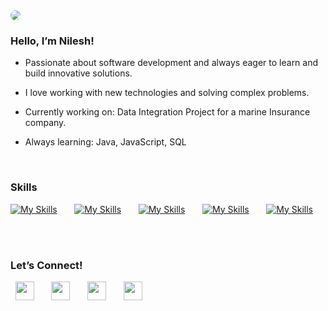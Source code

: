 
<img src="https://i.imgur.com/IUi0tZb.png" style="border-radius: 100%;"/>

###  Hello, I’m Nilesh!

- Passionate about software development and always eager to learn and build innovative solutions.

- I love working with new technologies and solving complex problems.

- Currently working on: Data Integration Project for a marine Insurance company.

- Always learning: Java, JavaScript, SQL

<br/>


###  Skills

[![My Skills](https://skillicons.dev/icons?i=js,ts)](https://skillicons.dev) &nbsp;&nbsp;&nbsp;&nbsp;&nbsp;
 [![My Skills](https://skillicons.dev/icons?i=react,next)](https://skillicons.dev) &nbsp;&nbsp;&nbsp;&nbsp;&nbsp;
  [![My Skills](https://skillicons.dev/icons?i=bootstrap,tailwind)](https://skillicons.dev) &nbsp;&nbsp;&nbsp;&nbsp;&nbsp;
 [![My Skills](https://skillicons.dev/icons?i=mysql,mongodb,express)](https://skillicons.dev) &nbsp;&nbsp;&nbsp;&nbsp;&nbsp;
 [![My Skills](https://skillicons.dev/icons?i=git,kubernetes)](https://skillicons.dev) &nbsp;&nbsp;&nbsp;&nbsp;&nbsp; 
 <!--[![My Skills](https://skillicons.dev/icons?i=matlab)](https://skillicons.dev)-->
<br/>


<!--<a href="http://www.github.com/nileshhazra"><img src="https://github-readme-streak-stats.herokuapp.com/?user=nileshhazra&stroke=111&background=fff&ring=0891b2&fire=0891b2&currStreakNum=111&currStreakLabel=111&sideNums=111&sideLabels=111&dates=111&hide_border=true" /></a>
<a href="https://www.ko-fi.com/nileshhazra"><img src="https://storage.ko-fi.com/cdn/kofi2.png?v=3" width="150"/></a> &nbsp;&nbsp;&nbsp;&nbsp;&nbsp;

# Understanding Reality: Levels of Existence

## **1. Objective Reality: The Fundamental Truths**  
- **Definition**: The reality that exists **independently of perception**. It is the domain of **mathematics, physics, atoms, relativity, and universal laws.**  
- **Key Insight**: We **experience** objective reality through **sensory input** (sight, sound, touch, etc.), but our senses can be **limited and deceived**. Science attempts to uncover **truths** beyond perception.

## **2. Perceptual Reality: The Filtered Experience**  
- **Definition**: Reality as it is **perceived by the human brain**, shaped by **neuroscience and psychology**. This includes theories like the **Simulation Hypothesis** and **Donald Hoffman's Interface Theory**, suggesting our perception is **not reality itself but a survival-oriented model.**  
- **Difference from Objective Reality**:
  - Objective reality is **independent of us** (e.g., gravity exists whether we perceive it or not).  
  - Perceptual reality is **how our brains construct the world** based on limited sensory data.
- **Key Insight**: We do not see reality as it is; we see it **as it is useful for survival.**

## **3. Subjective Reality: The Meaning We Assign**  
- **Definition**: The reality where **individuals create personal associations** based on **history, logic, emotion, and values.**
- **Key Features**:
  - This is where **ideologies, cultural biases, and personal beliefs** shape perception.  
  - Our view of reality **shifts** based on **value judgments**—we filter raw reality through **personal experiences and emotions.**
- **Key Insight**: No two people live in the same **subjective reality**, as it is shaped by personal **memories, experiences, and mental models.**

## **4. Consensual Reality: The Collective Agreement**  
- **Definition**: The reality where **multiple people agree on an idea and act upon it, forming the basis of society.**
- **Examples**:
  - **Money**: Has no inherent value but is accepted by society.
  - **Governments**: Exist because people obey laws.
  - **Corporations**: Legal fictions that shape economies.
  - **Borders**: Not physically real, but wars are fought over them.
- **Power of Consensus**:
  - Belief is **not enough**—reality is shaped by **action based on belief**.
  - If enough people reject a system, it collapses (**revolutions, economic crashes, cultural shifts**).
- **The Matrix Analogy**:
  - **Blue Pill**: Accept consensual reality as truth.
  - **Red Pill**: See through the illusion—but struggle to escape its effects.
- **Key Insight**: Consensual reality is an **illusion**, but the most **powerful illusion**—because it dictates how we **live, work, and interact**.

## **5. The Game of Reality: Do We Play or Change It?**  
- **Truth**: We **cannot escape** consensual reality, but we can **understand and shape it**.
- **Types of Players**:
  - **Followers**: Accept the rules as they are.
  - **Resisters**: Reject the system but remain affected by it.
  - **Game Changers**: Reshape reality by influencing belief systems (leaders, visionaries, revolutionaries).
- **Final Question**:
  - **Do you want to play the game?**
  - **Or do you want to change the game?**-->

###  Let’s Connect!

 &nbsp;&nbsp;<a href="https://www.twitter.com/nileshhazra"><img src="https://cdn1.iconfinder.com/data/icons/social-circle-2-1/72/Twitter-256.png" width="30"/></a> &nbsp;&nbsp;&nbsp;&nbsp;&nbsp;
<a href="https://www.linkedin.com/in/nileshhazra"><img src="https://cdn0.iconfinder.com/data/icons/social-circle-3/72/Linkedin-256.png" width="30"/></a> &nbsp;&nbsp;&nbsp;&nbsp;&nbsp;
 <a href="https://wa.me/7488172988"><img src="https://cdn0.iconfinder.com/data/icons/social-circle-3/72/Whatsapp-256.png" width="30"/></a> &nbsp;&nbsp;&nbsp;&nbsp;&nbsp;
  <a href="https://www.snapchat.com/add/nilesh.hazra"><img src="https://cdn0.iconfinder.com/data/icons/social-circle-3/72/Snapchat-256.png" width="30"/></a> &nbsp;&nbsp;&nbsp;&nbsp;&nbsp;

  

  
